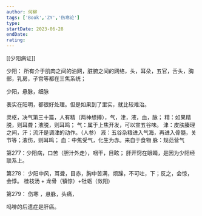 ```yaml
---
author: 何柳
tags: ['Book','ZY','伤寒论']
type: 
startDate: 2023-06-28
endDate:
rating: 
---
```



[[少阳病证]] 

少阳：
所有介于肌肉之间的油网，脏腑之间的网络，头，耳朵，五官，舌头，胸部，乳房，子宫等都在三焦系统；

少阳，悬脉，细脉

表实在阳明，都很好处理。但是如果到了里实，就比较难治。

灵枢，决气第三十篇，人有精（两神想搏），气，津，液，血，脉；
精：如果精脱，则耳聋；液脱，则耳鸣；
气：属于上焦开发，可以宣五谷味。
津：皮肤腠理之间，汗；流汗是调津的动作。（人参）
液：五谷杂粮进入气海，再进入骨髓，关节等；液伤，则耳鸣；
血：中焦受气，化生为赤。来自于食物
脉：规范营气














第277：少阳病，口苦（胆汁外走），咽干，目眩；
	肝开窍在眼睛，是因为少阳经联系上。


第278：
	少阳中风，耳聋，目赤，胸中苦满，烦躁，不可吐，下；反之，会惊，会悸。
	桂枝汤 + 龙骨（镇惊）+牡蛎（敛阳)


第279：
	伤寒 ，悬脉，头痛，














吗啡的后遗症是肝癌。














